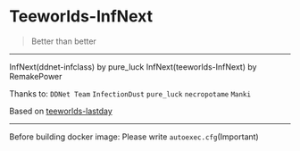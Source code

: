 Teeworlds-InfNext
======
> Better than better

***

InfNext(ddnet-infclass) by pure_luck
InfNext(teeworlds-InfNext) by RemakePower

Thanks to:
`DDNet Team`
`InfectionDust`
`pure_luck`
`necropotame` 
`Manki`

Based on [teeworlds-lastday](https://github.com/RemakePower/teeworlds-lastday)

***

Before building docker image:
Please write `autoexec.cfg`(Important)